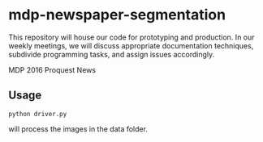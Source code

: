 # mdp-newspaper-segmentation
This repository will house our code for prototyping and production. In our weekly meetings, we will discuss appropriate documentation techniques, subdivide programming tasks, and assign issues accordingly. 

MDP 2016 Proquest News

## Usage

```
python driver.py
```

will process the images in the data folder.
